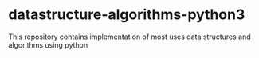 # datastructure-algorithms-python3
This repository contains implementation of most uses data structures and algorithms using python
